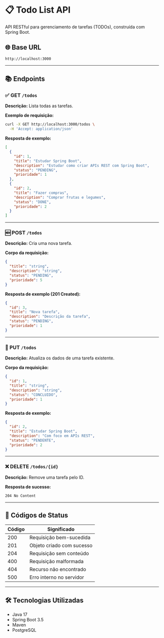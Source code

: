 # 📋 Todo List API

API RESTful para gerenciamento de tarefas (TODOs), construída com Spring Boot.

## 🌐 Base URL

```
http://localhost:3000
```

---

## 📚 Endpoints

### ✅ GET `/todos`

**Descrição:** Lista todas as tarefas.

**Exemplo de requisição:**

```bash
curl -X GET http://localhost:3000/todos \
  -H 'Accept: application/json'
```

**Resposta de exemplo:**

```json
[
  {
    "id": 1,
    "title": "Estudar Spring Boot",
    "description": "Estudar como criar APIs REST com Spring Boot",
    "status": "PENDING",
    "prioridade": 1
  },
  {
    "id": 2,
    "title": "Fazer compras",
    "description": "Comprar frutas e legumes",
    "status": "DONE",
    "prioridade": 2
  }
]
```

---

### 🆕 POST `/todos`

**Descrição:** Cria uma nova tarefa.

**Corpo da requisição:**

```json
{
  "title": "string",
  "description": "string",
  "status": "PENDING",
  "prioridade": 5
}
```

**Resposta de exemplo (201 Created):**

```json
{
  "id": 3,
  "title": "Nova tarefa",
  "description": "Descrição da tarefa",
  "status": "PENDING",
  "prioridade": 1
}
```

---

### 🔄 PUT `/todos`

**Descrição:** Atualiza os dados de uma tarefa existente.

**Corpo da requisição:**

```json
{
  "id": 1,
  "title": "string",
  "description": "string",
  "status": "CONCLUIDO",
  "prioridade": 1
}
```

**Resposta de exemplo:**

```json
{
  "id": 2,
  "title": "Estudar Spring Boot",
  "description": "Com foco em APIs REST",
  "status": "PENDENTE",
  "prioridade": 2
}
```

---

### ❌ DELETE `/todos/{id}`

**Descrição:** Remove uma tarefa pelo ID.

**Resposta de sucesso:**

```
204 No Content
```

---

## 🧾 Códigos de Status

| Código | Significado               |
|--------|---------------------------|
| 200    | Requisição bem-sucedida   |
| 201    | Objeto criado com sucesso |
| 204    | Requisição sem conteúdo   |
| 400    | Requisição malformada     |
| 404    | Recurso não encontrado    |
| 500    | Erro interno no servidor  |

---

## 🛠️ Tecnologias Utilizadas

- Java 17  
- Spring Boot 3.5  
- Maven  
- PostgreSQL  
